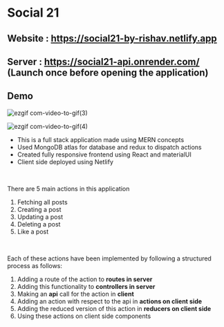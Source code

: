 # Social 21

## Website : https://social21-by-rishav.netlify.app
## Server :  https://social21-api.onrender.com/ (Launch once before opening the application)


 ## Demo
 ![ezgif com-video-to-gif(3)](https://user-images.githubusercontent.com/75539207/221266167-a061e9ed-9ad2-4bd8-a9d7-f5baf9445c1d.gif)
 

 ![ezgif com-video-to-gif(4)](https://user-images.githubusercontent.com/75539207/221266794-e0f5f3af-c61e-4a44-9e9a-cc910e464102.gif)

* This is a full stack application made using MERN concepts
* Used MongoDB atlas for database and redux to dispatch actions
* Created fully responsive frontend using React and materialUI
* Client side deployed using Netlify

<br/>

There are 5 main actions in this application
 
 1. Fetching all posts
 2. Creating a post
 3. Updating a post
 4. Deleting a post
 5. Like a post
<br/>

 Each of these actions have been implemented by following a structured process as follows:

 1. Adding a route of the action to **routes in server**
 2. Adding this functionality to **controllers in server**
 3. Making an **api** call for the action in **client**
 4. Adding an action with respect to the api in **actions on client side**
 5. Adding the reduced version of this action in **reducers on client side**
 6. Using these actions on client side components
 
 <br>

